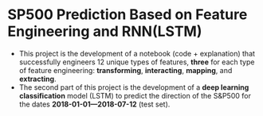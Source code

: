 # SP500 Prediction Based on Feature Engineering and RNN(LSTM)
*   This project is the development of a notebook (code + explanation) that successfully engineers 12 unique types of features, **three** for each type of feature engineering: **transforming**, **interacting**, **mapping**, and **extracting**.
* The second part of this project is the development of a **deep learning classification** model (LSTM) to predict the direction of the S&P500 for the dates **2018-01-01—2018-07-12** (test set).
